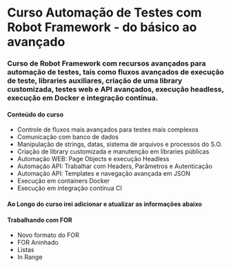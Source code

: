 # Curso Automação de Testes com Robot Framework - do básico ao avançado

### Curso de Robot Framework com recursos avançados para automação de testes, tais como fluxos avançados de execução de teste, libraries auxiliares, criação de uma library customizada, testes web e API avançados, execução headless, execução em Docker e integração contínua.

#### Conteúdo do curso
- Controle de fluxos mais avançados para testes mais complexos
- Comunicação com banco de dados
- Manipulação de strings, datas, sistema de arquivos e processos do S.O.
- Criação de library customizada e manutenção em libraries públicas
- Automação WEB: Page Objects e execução Headless
- Automação API: Trabalhar com Headers, Parâmetros e Autenticação
- Automação API: Templates e navegação avançada em JSON
- Execução em containers Docker
- Execução em integração contínua CI</div>

#### Ao Longo do curso irei adicionar e atualizar as informações abaixo
#### Trabalhando com FOR
- Novo formato do FOR
- FOR Aninhado
- Listas
- In Range
